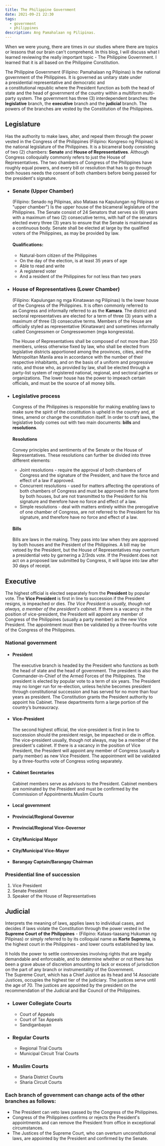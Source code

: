 ```yaml
---
title: The Philippine Government
date: 2021-09-21 22:30
tags:
  - government
  - philippines
description: Ang Pamahalaan ng Pilipinas.
---
```

When we were young, there are times in our studies where there are topics or lessons that our brain can't comprehend. In this blog, I will discuss what I learned reviewing the really important topic - The Philippine Government. I learned that it is all based on the Philippine Constitution.

The Philippine Government (Filipino: Pamahalaan ng Pilipinas) is the national government of the Philippines. It is governed as unitary state under a presidential representative and democratic and a constitutional republic where the President function as both the head of state and the head of government of the country within a multiform multi-party system. The government has three (3) interdependent branches: the **legislative** branch, the **executive** branch and the **judicial** branch. The powers of the branches are vested by the Constitution of the Philippines.

## Legislature

Has the authority to make laws, alter, and repeal them through the power vested in the Congress of the Philippines (Filipino: Kongreso ng Pilipinas) is the national legislature of the Philippines. It is a bicameral body consisting of two (2) chambers: **Senate** and **House of Representatives**. Although Congress colloquially commonly refers to just the House of Representatives. The two chambers of Congress of the Philippines have roughly equal powers, and every bill or resolution that has to go through both houses needs the consent of both chambers before being passed for the president's signature.

* ### Senate (Upper Chamber)

  (Filipino: Senado ng Pilipinas, also Mataas na Kapulungan ng Pilipinas or "upper chamber") Is the upper house of the bicameral legislature of the Philippines. The Senate consist of 24 Senators that serves six (6) years with a maximum of two (2) consecutive terms, with half of the senators elected every three (3) years to ensure that the Senate is maintained as a continuous body. Senate shall be elected at large by the qualified voters of the Philippines, as may be provided by law.

  #### Qualifications:

  * Natural-born citizen of the Philippines
  * On the day of the election, is at least 35 years of age
  * Able to read and write
  * A registered voter
  * And a resident of the Philippines for not less than two years
* ### House of Representatives (Lower Chamber)

  (Filipino: Kapulungan ng mga Kinatawan ng Pilipinas) Is the lower house of the Congress of the Philippines. It is often commonly referred to as Congress and informally referred to as the **Kamara**. The district and sectoral representatives are elected for a term of three (3) years with a maximum of three (3) consecutive terms. Members of the House are officially styled as representative (Kinatawan) and sometimes informally called Congressmen or Congresswomen (mga kongresista).

  The House of Representatives shall be composed of not more than 250 members, unless otherwise fixed by law, who shall be elected from legislative districts apportioned among the provinces, cities, and the Metropolitan Manila area in accordance with the number of their respective inhabitants, and on the basis of a uniform and progressive ratio, and those who, as provided by law, shall be elected through a party-list system of registered national, regional, and sectoral parties or organizations. The lower house has the power to impeach certain officials, and must be the source of all money bills.
* ### Legislative process

  Congress of the Philippines is responsible for making enabling laws to make sure the spirit of the constitution is upheld in the country and, at times, amend or change the constitution itself. In order to craft laws, the legislative body comes out with two main documents: **bills** and **resolutions**.

  #### Resolutions

  Convey principles and sentiments of the Senate or the House of Representatives. These resolutions can further be divided into three different elements:

  * Joint resolutions - require the approval of both chambers of Congress and the signature of the President, and have the force and effect of a law if approved.
  * Concurrent resolutions - used for matters affecting the operations of both chambers of Congress and must be approved in the same form by both houses, but are not transmitted to the President for his signature and therefore have no force and effect of a law.
  * Simple resolutions - deal with matters entirely within the prerogative of one chamber of Congress, are not referred to the President for his signature, and therefore have no force and effect of a law.

  #### Bills

  Bills are laws in the making. They pass into law when they are approved by both houses and the President of the Philippines. A bill may be vetoed by the President, but the House of Representatives may overturn a presidential veto by garnering a 2/3rds vote. If the President does not act on a proposed law submitted by Congress, it will lapse into law after 30 days of receipt.

## Executive

The highest official is elected separately from the **President** by popular vote. The **Vice President** is first in line to succession if the President resigns, is impeached or dies. *The Vice President is usually, though not always, a member of the president's cabinet.* If there is a vacancy in the position of vice-president, the President will appoint any member of Congress of the Philippines (usually a party member) as the new Vice President. The appointment must then be validated by a three-fourths vote of the Congress of the Philippines.

### National government

* #### President

  The executive branch is headed by the President who functions as both the head of state and the head of government. The president is also the Commander-in-Chief of the Armed Forces of the Philippines. The president is elected by popular vote to a term of six years. The President may no longer run for re-election, unless he/she becomes president through constitutional succession and has served for no more than four years as president. The Constitution grants the President authority to appoint his Cabinet. These departments form a large portion of the country’s bureaucracy.
* #### Vice-President

  The second highest official, the vice-president is first in line to succession should the president resign, be impeached or die in office. The vice-president usually, though not always, may be a member of the president's cabinet. If there is a vacancy in the position of Vice President, the President will appoint any member of Congress (usually a party member) as new Vice President. The appointment will be validated by a three-fourths vote of Congress voting separately.
* #### Cabinet Secretaries

  Cabinet members serve as advisors to the President. Cabinet members are nominated by the President and must be confirmed by the Commission of Appointments.Muslim Courts
* #### Local government
* #### Provincial/Regional Governor
* #### Provincial/Regional Vice-Governor
* #### City/Municipal Mayor
* #### City/Municipal Vice-Mayor
* #### Barangay Captain/Barangay Chairman

### Presidential line of succession

1. Vice President
2. Senate President
3. Speaker of the House of Representatives

## Judicial

Interprets the meaning of laws, applies laws to individual cases, and decides if laws violate the Constitution through the power vested in the **Supreme Court of the Philippines** - (Filipino: Kataas-taasang Hukuman ng Pilipinas) or simply referred to by its colloquial name as **Korte Suprema**, is the highest court in the Philippines - and lower courts established by law.

It holds the power to settle controversies involving rights that are legally demandable and enforceable, and to determine whether or not there has been a grave abuse of discretion amounting to lack or excess of jurisdiction on the part of any branch or instrumentality of the Government. The Supreme Court, which has a Chief Justice as its head and 14 Associate Justices, occupies the highest tier of the judiciary. The justices serve until the age of 70. The justices are appointed by the president on the recommendation of the Judicial and Bar Council of the Philippines.

* ### Lower Collegiate Courts

  * Court of Appeals
  * Court of Tax Appeals
  * Sandiganbayan
* ### Regular Courts

  * Regional Trial Courts
  * Municipal Circuit Trial Courts
* ### Muslim Courts

  * Sharia District Courts
  * Sharia Circuit Courts

### Each branch of government can change acts of the other branches as follows:

* The President can veto laws passed by the Congress of the Philippines.
* Congress of the Philippines confirms or rejects the President's appointments and can remove the President from office in exceptional circumstances.
* The Justices of the Supreme Court, who can overturn unconstitutional laws, are appointed by the President and confirmed by the Senate.